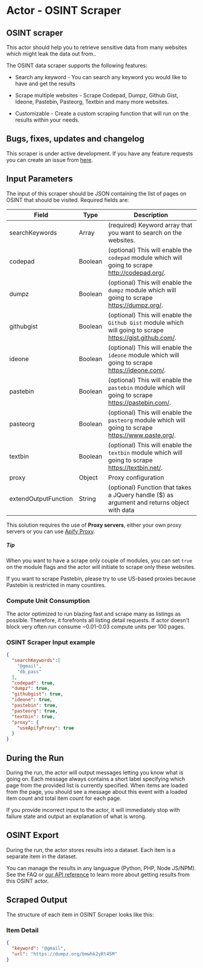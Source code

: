 # Actor - OSINT Scraper

## OSINT scraper

This actor should help you to retrieve sensitive data from many websites which might leak the data out from..

The OSINT data scraper supports the following features:

-   Search any keyword - You can search any keyword you would like to have and get the results

-   Scrape multiple websites - Scrape Codepad, Dumpz, Github Gist, Ideone, Pastebin, Pasteorg, Textbin and many more websites.

-   Customizable - Create a custom scraping function that will run on the results within your needs.

## Bugs, fixes, updates and changelog

This scraper is under active development. If you have any feature requests you can create an issue from [here](https://github.com/epctex/osint-scraper/issues).

## Input Parameters

The input of this scraper should be JSON containing the list of pages on OSINT that should be visited. Required fields are:

| Field                | Type    | Description                                                                                                                                                                                                    |
| -------------------- | ------- | -------------------------------------------------------------------------------------------------------------------------------------------------------------------------------------------------------------- |
| searchKeywords               | Array  | (required) Keyword array that you want to search on the websites.                                                                                                                                                       |
| codepad       | Boolean | (optional) This will enable the `codepad` module which will going to scrape http://codepad.org/. |
| dumpz       | Boolean | (optional) This will enable the `dumpz` module which will going to scrape https://dumpz.org/. |
| githubgist       | Boolean | (optional) This will enable the `Github Gist` module which will going to scrape https://gist.github.com/. |
| ideone       | Boolean | (optional) This will enable the `ideone` module which will going to scrape https://ideone.com/. |
| pastebin       | Boolean | (optional) This will enable the `pastebin` module which will going to scrape https://pastebin.com/. |
| pasteorg       | Boolean | (optional) This will enable the `pasteorg` module which will going to scrape https://www.paste.org/. |
| textbin       | Boolean | (optional) This will enable the `textbin` module which will going to scrape https://textbin.net/. |
| proxy                | Object  | Proxy configuration                                                                                                                                                                                            |
| extendOutputFunction | String  | (optional) Function that takes a JQuery handle ($) as argument and returns object with data                                                                                                                    |

This solution requires the use of **Proxy servers**, either your own proxy servers or you can use [Apify Proxy](https://www.apify.com/docs/proxy).

##### Tip

When you want to have a scrape only couple of modules, you can set `true` on the module flags and the actor will initiate to scrape only these websites.

If you want to scrape Pastebin, please try to use US-based proxies because Pastebin is restricted in many countires.

### Compute Unit Consumption

The actor optimized to run blazing fast and scrape many as listings as possible. Therefore, it forefronts all listing detail requests. If actor doesn't block very often run consume ~0.01-0.03 compute units per 100 pages.

### OSINT Scraper Input example

```json
{
  "searchKeywords":[
    "@gmail",
    "db_pass"
  ],
  "codepad": true,
  "dumpz": true,
  "githubgist": true,
  "ideone": true,
  "pastebin": true,
  "pasteorg": true,
  "textbin": true,
  "proxy": {
    "useApifyProxy": true
  }
}

```

## During the Run

During the run, the actor will output messages letting you know what is going on. Each message always contains a short label specifying which page from the provided list is currently specified.
When items are loaded from the page, you should see a message about this event with a loaded item count and total item count for each page.

If you provide incorrect input to the actor, it will immediately stop with failure state and output an explanation of what is wrong.

## OSINT Export

During the run, the actor stores results into a dataset. Each item is a separate item in the dataset.

You can manage the results in any languague (Python, PHP, Node JS/NPM). See the FAQ or <a href="https://www.apify.com/docs/api" target="blank">our API reference</a> to learn more about getting results from this OSINT actor.

## Scraped Output

The structure of each item in OSINT Scraper looks like this:

### Item Detail

```json
{
  "keyword": "@gmail",
  "url": "https://dumpz.org/bmwhk2yRt45M"
}
```
